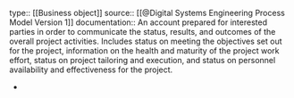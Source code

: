 type:: [[Business object]]
source:: [[@Digital Systems Engineering Process Model Version 1]]
documentation:: An account prepared for interested parties in order to communicate the status, results, and outcomes of the overall project activities. Includes status on meeting the objectives set out for the project, information on the health and maturity of the project work effort, status on project tailoring and execution, and status on personnel availability and effectiveness for the project.

-